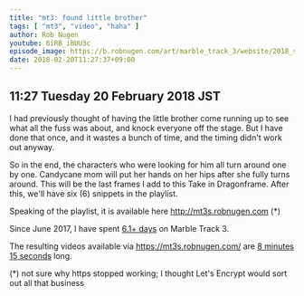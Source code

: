 ```yaml
---
title: "mt3: found little brother"
tags: [ "mt3", "video", "haha" ]
author: Rob Nugen
youtube: 6iRB_iBUU3c
episode_image: https://b.robnugen.com/art/marble_track_3/website/2018_sep_02_mt3_placeholder.png
date: 2018-02-20T11:27:37+09:00
---
```


## 11:27 Tuesday 20 February 2018 JST

I had previously thought of having the little brother come running up
to see what all the fuss was about, and knock everyone off the
stage. But I have done that once, and it wastes a bunch of time, and
the timing didn't work out anyway.

So in the end, the characters who were looking for him all turn
around one by one.  Candycane mom will put her hands on her hips after
she fully turns around.  This will be the last frames I add to this
Take in Dragonframe.  After this, we'll have six (6) snippets in the
playlist.

Speaking of the playlist, it is available here
http://mt3s.robnugen.com (*)


Since June 2017, I have spent
[6.1+ days](
http://grun1.com/utils/timeCalc.html?t1=4:14:42&c1=June%202017%204:14:42&t2=10:16:10&c2=July%202017%2010:16:10&t3=26:12:06&c3=Aug%202017%2026:12:06&t4=29:46:54&c4=Sep%202017%2029:46:54&t5=14:55:11&c5=Oct%202017%2014:55:11&t6=29:39:56&c6=Nov%202017%2029:39:56&t7=6:02:28&c7=Dec%202017%206:02:28&t8=18:05:28&c8=Jan%202018%2018:05:28&t9=1:36:24&c9=1%20Feb%202018&t10=1:14:24&t11=43:52&c11=8%20feb&t12=2:34:05&t13=1:12:42&c13=11%20Feb%202018&t14=1:35:59&c14=19%20Feb%202018&mode=0&fs3=1&ft2=1&f3t1=1&f4t0=1&d=:&o10=1&fps=
) on Marble Track 3.

The resulting videos available via https://mt3s.robnugen.com/ are
[8 minutes 15 seconds](
http://grun1.com/utils/timeCalc.html?t1=1:08&c1=skeleton%20arrives&t2=1:40&c2=oops%20after%20drawing%20circle%20on%20stage&t3=1:31&c3=attached%20bearing%20to%20stage&t4=2:03&c4=big%20curve%20ball&t5=1:53&c5=found%20little%20brother&mode=0&fs3=1&ft2=1&f3t1=1&f4t0=1&d=:&o1=1&fps=
) long.



(*) not sure why https stopped working; I
thought Let's Encrypt would sort out all that business
